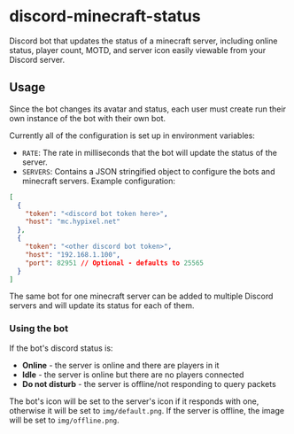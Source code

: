 # discord-minecraft-status

Discord bot that updates the status of a minecraft server, including online status, player count, MOTD, and server icon easily viewable from your Discord server.

## Usage

Since the bot changes its avatar and status, each user must create run their own instance of the bot with their own bot.

Currently all of the configuration is set up in environment variables:

- `RATE`: The rate in milliseconds that the bot will update the status of the server.
- `SERVERS`: Contains a JSON stringified object to configure the bots and minecraft servers. Example configuration:

```json
[
  {
    "token": "<discord bot token here>",
    "host": "mc.hypixel.net"
  },
  {
    "token": "<other discord bot token>",
    "host": "192.168.1.100",
    "port": 82951 // Optional - defaults to 25565
  }
]
```

The same bot for one minecraft server can be added to multiple Discord servers and will update its status for each of them.

### Using the bot

If the bot's discord status is:

- **Online** - the server is online and there are players in it
- **Idle** - the server is online but there are no players connected
- **Do not disturb** - the server is offline/not responding to query packets

The bot's icon will be set to the server's icon if it responds with one, otherwise it will be set to `img/default.png`. If the server is offline, the image will be set to `img/offline.png`.
